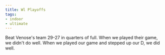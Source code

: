 ```yaml
---
title: Wl Playoffs
tags:
- indoor
- ultimate
---
```


Beat Venose's team 29-27 in quarters of full. When we played their game, we didn't do well. When we played our game and stepped up our D, we did well. 
